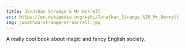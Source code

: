 ```yaml
---
title: Jonathan Strange & Mr Norrell
src: https://en.wikipedia.org/wiki/Jonathan_Strange_%26_Mr_Norrell
img: jonathan-strange-mr-norrell.jpg
---
```


A really cool book about magic and fancy English society.
